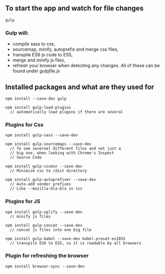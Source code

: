 ## To start the app and watch for file changes ##

    gulp

### Gulp will: ###
* compile sass to css,
* sourcemap, minify, autoprefix and merge css files,
* transpile ES6 js code to ES5,
* merge and minify js files,
* refresh your browser when detecting any changes.
All of these can be found under *gulpfile.js*

 

## Installed packages and what are they used for ##

    npm install --save-dev gulp

    npm install gulp-load-plugins
      // automatically load plugins if there are several 

### Plugins for Css ###

    npm install gulp-sass --save-dev 

    npm install gulp-sourcemaps --save-dev
      // To see severeal different files and not just a 
      // big one, when looking with Chrome's Inspect 
      // Source Code

    npm install gulp-cssmin --save-dev
      // Minimize css to /dist directory

    npm install gulp-autoprefixer --save-dev
      // Auto-add vendor prefixes
      // Like --mozilla-bla-bla in css


###  Plugins for JS ###

    npm install gulp-uglify --save-dev
      // minify js files

    npm install gulp-concat --save-dev
      // concat js files into one big file

    npm install gulp-babel --save-dev babel-preset-es2015
      // transpile ES6 to ES5, so it is readable by all browsers

###  Plugin for refreshing the browser ###

    npm install browser-sync --save-dev